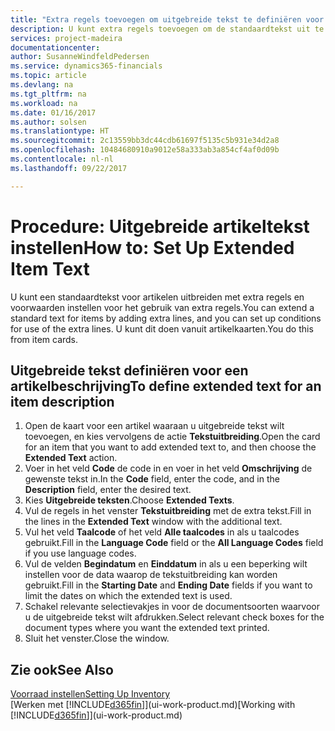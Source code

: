 ```yaml
---
title: "Extra regels toevoegen om uitgebreide tekst te definiëren voor een artikelbeschrijving | Microsoft Docs"
description: U kunt extra regels toevoegen om de standaardtekst uit te breiden die een artikel beschrijft.
services: project-madeira
documentationcenter: 
author: SusanneWindfeldPedersen
ms.service: dynamics365-financials
ms.topic: article
ms.devlang: na
ms.tgt_pltfrm: na
ms.workload: na
ms.date: 01/16/2017
ms.author: solsen
ms.translationtype: HT
ms.sourcegitcommit: 2c13559bb3dc44cdb61697f5135c5b931e34d2a8
ms.openlocfilehash: 10484680910a9012e58a333ab3a854cf4af0d09b
ms.contentlocale: nl-nl
ms.lasthandoff: 09/22/2017

---
```

# <a name="how-to-set-up-extended-item-text"></a><span data-ttu-id="8c707-103">Procedure: Uitgebreide artikeltekst instellen</span><span class="sxs-lookup"><span data-stu-id="8c707-103">How to: Set Up Extended Item Text</span></span>
<span data-ttu-id="8c707-104">U kunt een standaardtekst voor artikelen uitbreiden met extra regels en voorwaarden instellen voor het gebruik van extra regels.</span><span class="sxs-lookup"><span data-stu-id="8c707-104">You can extend a standard text for items by adding extra lines, and you can set up conditions for use of the extra lines.</span></span> <span data-ttu-id="8c707-105">U kunt dit doen vanuit artikelkaarten.</span><span class="sxs-lookup"><span data-stu-id="8c707-105">You do this from item cards.</span></span>

## <a name="to-define-extended-text-for-an-item-description"></a><span data-ttu-id="8c707-106">Uitgebreide tekst definiëren voor een artikelbeschrijving</span><span class="sxs-lookup"><span data-stu-id="8c707-106">To define extended text for an item description</span></span>
1. <span data-ttu-id="8c707-107">Open de kaart voor een artikel waaraan u uitgebreide tekst wilt toevoegen, en kies vervolgens de actie **Tekstuitbreiding**.</span><span class="sxs-lookup"><span data-stu-id="8c707-107">Open the card for an item that you want to add extended text to, and then choose the **Extended Text** action.</span></span>
2. <span data-ttu-id="8c707-108">Voer in het veld **Code** de code in en voer in het veld **Omschrijving** de gewenste tekst in.</span><span class="sxs-lookup"><span data-stu-id="8c707-108">In the **Code** field, enter the code, and in the **Description** field, enter the desired text.</span></span>
3. <span data-ttu-id="8c707-109">Kies **Uitgebreide teksten**.</span><span class="sxs-lookup"><span data-stu-id="8c707-109">Choose **Extended Texts**.</span></span>
4. <span data-ttu-id="8c707-110">Vul de regels in het venster **Tekstuitbreiding** met de extra tekst.</span><span class="sxs-lookup"><span data-stu-id="8c707-110">Fill in the lines in the **Extended Text** window with the additional text.</span></span>
5. <span data-ttu-id="8c707-111">Vul het veld **Taalcode** of het veld **Alle taalcodes** in als u taalcodes gebruikt.</span><span class="sxs-lookup"><span data-stu-id="8c707-111">Fill in the **Language Code** field or the **All Language Codes** field if you use language codes.</span></span>
6. <span data-ttu-id="8c707-112">Vul de velden **Begindatum** en **Einddatum** in als u een beperking wilt instellen voor de data waarop de tekstuitbreiding kan worden gebruikt.</span><span class="sxs-lookup"><span data-stu-id="8c707-112">Fill in the **Starting Date** and **Ending Date** fields if you want to limit the dates on which the extended text is used.</span></span>
7. <span data-ttu-id="8c707-113">Schakel relevante selectievakjes in voor de documentsoorten waarvoor u de uitgebreide tekst wilt afdrukken.</span><span class="sxs-lookup"><span data-stu-id="8c707-113">Select relevant check boxes for the document types where you want the extended text printed.</span></span>
8. <span data-ttu-id="8c707-114">Sluit het venster.</span><span class="sxs-lookup"><span data-stu-id="8c707-114">Close the window.</span></span>

## <a name="see-also"></a><span data-ttu-id="8c707-115">Zie ook</span><span class="sxs-lookup"><span data-stu-id="8c707-115">See Also</span></span>
[<span data-ttu-id="8c707-116">Voorraad instellen</span><span class="sxs-lookup"><span data-stu-id="8c707-116">Setting Up Inventory</span></span>](inventory-setup-inventory.md)  
<span data-ttu-id="8c707-117">[Werken met [!INCLUDE[d365fin](includes/d365fin_md.md)]](ui-work-product.md)</span><span class="sxs-lookup"><span data-stu-id="8c707-117">[Working with [!INCLUDE[d365fin](includes/d365fin_md.md)]](ui-work-product.md)</span></span>

